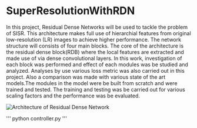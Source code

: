 # SuperResolutionWithRDN

 In this project, Residual Dense Networks will be used to tackle the problem of SISR. This architecture makes full use of hierarchial features from original low-resolution (LR) images to achieve higher performance. The network structure will consists of four main blocks. The core of the architecture is the residual dense block(RDB) where the local features are extracted and made use of via dense convolutional layers. In this work, investigation of each block was performed and effect of each modules was be studied and analyzed. Analyses by use various loss metric was also carried out in this project. Also a comparison was made with various state of the art models.The modules in the model were be built from scratch and were trained and tested. The training and testing was be carried out for various scaling factors and the performance was be evaluated.


![Architecture of Residual Dense Network](https://github.com/karthickpgunasekaran/SuperResolutionWithRDN/Images/main_670.png)

'''
python controller.py 
'''
